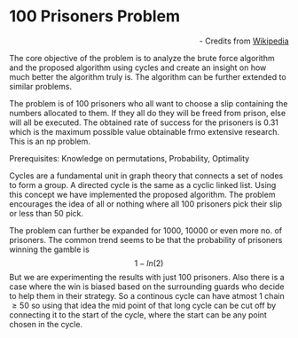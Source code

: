 # 100 Prisoners Problem

<p align="right"> - Credits from <a href="https://en.wikipedia.org/wiki/100_prisoners_problem">Wikipedia</a></p>

The core objective of the problem is to analyze the brute force algorithm and the proposed algorithm using cycles and create an insight on how much better the algorithm truly is. The algorithm can be further extended to similar problems.

The problem is of 100 prisoners who all want to choose a slip containing the numbers allocated to them. If they all do they will be freed from prison, else will all be executed. The obtained rate of success for the prisoners is 0.31 which is the maximum possible value obtainable frmo extensive research. This is an np problem.

Prerequisites: Knowledge on permutations, Probability, Optimality

Cycles are a fundamental unit in graph theory that connects a set of nodes to form a group. A directed cycle is the same as a cyclic linked list. Using this concept we have implemented the proposed algorithm. The problem encourages the idea of all or nothing where all 100 prisoners pick their slip or less than 50 pick.

The problem can further be expanded for 1000, 10000 or even more no. of prisoners. The common trend seems to be that the probability of prisoners winning the gamble is
$$1 - ln(2)$$
But we are experimenting the results with just 100 prisoners. Also there is a case where the win is biased based on the surrounding guards who decide to help them in their strategy. So a continous cycle can have atmost 1 chain $\geq 50$ so using that idea the mid point of that long cycle can be cut off by connecting it to the start of the cycle, where the start can be any point chosen in the cycle.
